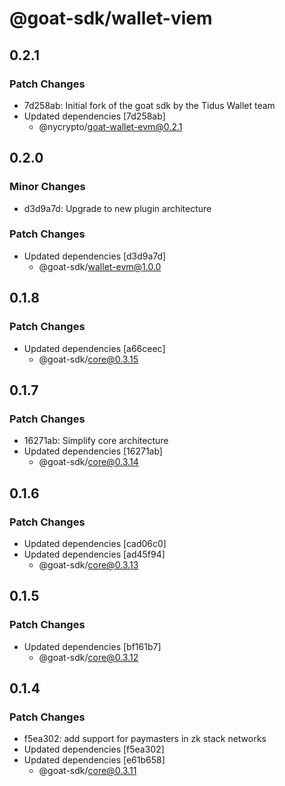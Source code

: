 # @goat-sdk/wallet-viem

## 0.2.1

### Patch Changes

- 7d258ab: Initial fork of the goat sdk by the Tidus Wallet team
- Updated dependencies [7d258ab]
  - @nycrypto/goat-wallet-evm@0.2.1

## 0.2.0

### Minor Changes

- d3d9a7d: Upgrade to new plugin architecture

### Patch Changes

- Updated dependencies [d3d9a7d]
  - @goat-sdk/wallet-evm@1.0.0

## 0.1.8

### Patch Changes

- Updated dependencies [a66ceec]
  - @goat-sdk/core@0.3.15

## 0.1.7

### Patch Changes

- 16271ab: Simplify core architecture
- Updated dependencies [16271ab]
  - @goat-sdk/core@0.3.14

## 0.1.6

### Patch Changes

- Updated dependencies [cad06c0]
- Updated dependencies [ad45f94]
  - @goat-sdk/core@0.3.13

## 0.1.5

### Patch Changes

- Updated dependencies [bf161b7]
  - @goat-sdk/core@0.3.12

## 0.1.4

### Patch Changes

- f5ea302: add support for paymasters in zk stack networks
- Updated dependencies [f5ea302]
- Updated dependencies [e61b658]
  - @goat-sdk/core@0.3.11
